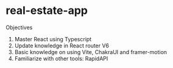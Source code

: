 # real-estate-app
 
Objectives
1. Master React using Typescript
2. Update knowledge in React router V6
3. Basic knowledge on using Vite, ChakraUI and framer-motion
4. Familiarize with other tools: RapidAPI